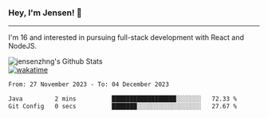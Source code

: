 ### Hey, I'm Jensen! 👋

---

I'm 16 and interested in pursuing full-stack development with React and NodeJS.

![jensenzhng's Github Stats](https://github-readme-stats.vercel.app/api?username=jensenzhng&theme=dark&show_icons=true&count_private=true)
<br />
[![wakatime](https://wakatime.com/badge/user/cbfc263d-3611-4e36-8278-8fad45fe3f62.svg)](https://wakatime.com/@cbfc263d-3611-4e36-8278-8fad45fe3f62)

<!--START_SECTION:waka-->

```txt
From: 27 November 2023 - To: 04 December 2023

Java         2 mins          ██████████████████░░░░░░░   72.33 %
Git Config   0 secs          ███████░░░░░░░░░░░░░░░░░░   27.67 %
```

<!--END_SECTION:waka-->

